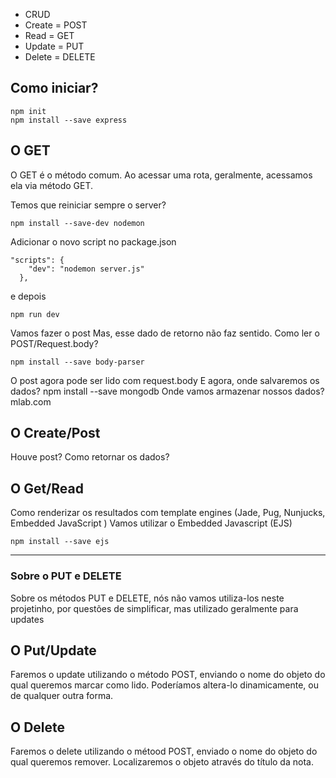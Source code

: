 - CRUD
- Create = POST
- Read = GET
- Update = PUT
- Delete = DELETE

## Como iniciar?
```
npm init
npm install --save express
```

## O GET
O GET é o método comum. Ao acessar uma rota, geralmente, acessamos ela via método GET.

Temos que reiniciar sempre o server?
```
npm install --save-dev nodemon
```
Adicionar o novo script no package.json
```
"scripts": {
    "dev": "nodemon server.js"
  },
```
e depois
```
npm run dev
```
Vamos fazer o post
Mas, esse dado de retorno não faz sentido. Como ler o POST/Request.body?
```
npm install --save body-parser
```
O post agora pode ser lido com request.body
E agora, onde salvaremos os dados?
npm install --save mongodb
Onde vamos armazenar nossos dados? mlab.com
## O Create/Post
Houve post?
Como retornar os dados?
## O Get/Read
Como renderizar os resultados com template engines (Jade, Pug, Nunjucks, Embedded JavaScript )
Vamos utilizar o Embedded Javascript (EJS)
```
npm install --save ejs
```
---
### Sobre o PUT e DELETE
Sobre os métodos PUT e DELETE, nós não vamos utiliza-los neste projetinho, por questões de simplificar, mas utilizado geralmente para updates

## O Put/Update
Faremos o update utilizando o método POST, enviando o nome do objeto do qual queremos marcar como lido. Poderíamos altera-lo dinamicamente, ou de qualquer outra forma.
## O Delete 
Faremos o delete utilizando o métood POST, enviado o nome do objeto do qual queremos remover. Localizaremos o objeto através do título da nota.